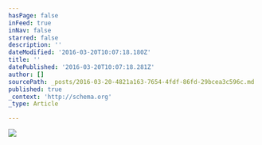 ```yaml
---
hasPage: false
inFeed: true
inNav: false
starred: false
description: ''
dateModified: '2016-03-20T10:07:18.180Z'
title: ''
datePublished: '2016-03-20T10:07:18.281Z'
author: []
sourcePath: _posts/2016-03-20-4821a163-7654-4fdf-86fd-29bcea3c596c.md
published: true
_context: 'http://schema.org'
_type: Article

---
```

![](https://the-grid-user-content.s3-us-west-2.amazonaws.com/6c3207e8-d4b0-40a9-91fe-24ad72d015ba.jpg)